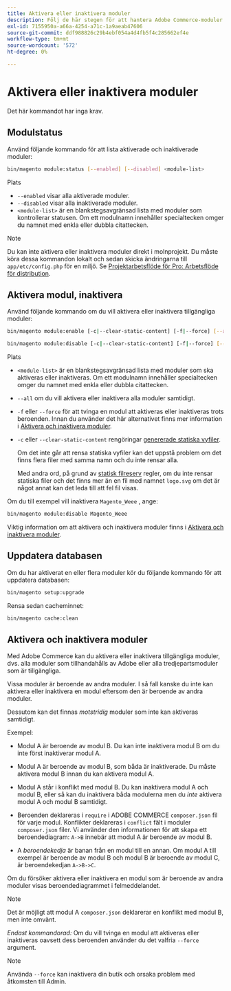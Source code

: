 ```yaml
---
title: Aktivera eller inaktivera moduler
description: Följ de här stegen för att hantera Adobe Commerce-moduler.
exl-id: 7155950a-a66a-4254-a71c-1a9aeab47606
source-git-commit: ddf988826c29b4ebf054a4d4fb5f4c285662ef4e
workflow-type: tm+mt
source-wordcount: '572'
ht-degree: 0%

---
```


# Aktivera eller inaktivera moduler

Det här kommandot har inga krav.

## Modulstatus

Använd följande kommando för att lista aktiverade och inaktiverade moduler:

```bash
bin/magento module:status [--enabled] [--disabled] <module-list>
```

Plats

* `--enabled` visar alla aktiverade moduler.
* `--disabled` visar alla inaktiverade moduler.
* `<module-list>` är en blankstegsavgränsad lista med moduler som kontrollerar statusen. Om ett modulnamn innehåller specialtecken omger du namnet med enkla eller dubbla citattecken.

>[!NOTE]
>
>Du kan inte aktivera eller inaktivera moduler direkt i molnprojekt. Du måste köra dessa kommandon lokalt och sedan skicka ändringarna till `app/etc/config.php` för en miljö. Se [Projektarbetsflöde för Pro: Arbetsflöde för distribution](https://experienceleague.adobe.com/docs/commerce-cloud-service/user-guide/architecture/pro-develop-deploy-workflow.html#deployment-workflow).

## Aktivera modul, inaktivera

Använd följande kommando om du vill aktivera eller inaktivera tillgängliga moduler:

```bash
bin/magento module:enable [-c|--clear-static-content] [-f|--force] [--all] <module-list>
```

```bash
bin/magento module:disable [-c|--clear-static-content] [-f|--force] [--all] <module-list>
```

Plats

* `<module-list>` är en blankstegsavgränsad lista med moduler som ska aktiveras eller inaktiveras. Om ett modulnamn innehåller specialtecken omger du namnet med enkla eller dubbla citattecken.
* `--all` om du vill aktivera eller inaktivera alla moduler samtidigt.
* `-f` eller `--force` för att tvinga en modul att aktiveras eller inaktiveras trots beroenden. Innan du använder det här alternativet finns mer information i [Aktivera och inaktivera moduler](#about-enabling-and-disabling-modules).
* `-c` eller `--clear-static-content` rengöringar [genererade statiska vyfiler](../../configuration/cli/static-view-file-deployment.md).

  Om det inte går att rensa statiska vyfiler kan det uppstå problem om det finns flera filer med samma namn och du inte rensar alla.

  Med andra ord, på grund av [statisk filreserv](../../configuration/cli/static-view-file-deployment.md) regler, om du inte rensar statiska filer och det finns mer än en fil med namnet `logo.svg` om det är något annat kan det leda till att fel fil visas.

Om du till exempel vill inaktivera `Magento_Weee` , ange:

```bash
bin/magento module:disable Magento_Weee
```

Viktig information om att aktivera och inaktivera moduler finns i [Aktivera och inaktivera moduler](#about-enabling-and-disabling-modules).

## Uppdatera databasen

Om du har aktiverat en eller flera moduler kör du följande kommando för att uppdatera databasen:

```bash
bin/magento setup:upgrade
```

Rensa sedan cacheminnet:

```bash
bin/magento cache:clean
```

## Aktivera och inaktivera moduler

Med Adobe Commerce kan du aktivera eller inaktivera tillgängliga moduler, dvs. alla moduler som tillhandahålls av Adobe eller alla tredjepartsmoduler som är tillgängliga.

Vissa moduler är beroende av andra moduler. I så fall kanske du inte kan aktivera eller inaktivera en modul eftersom den är beroende av andra moduler.

Dessutom kan det finnas *motstridig* moduler som inte kan aktiveras samtidigt.

Exempel:

* Modul A är beroende av modul B. Du kan inte inaktivera modul B om du inte först inaktiverar modul A.

* Modul A är beroende av modul B, som båda är inaktiverade. Du måste aktivera modul B innan du kan aktivera modul A.

* Modul A står i konflikt med modul B. Du kan inaktivera modul A och modul B, eller så kan du inaktivera båda modulerna men du *inte* aktivera modul A och modul B samtidigt.

* Beroenden deklareras i `require` i ADOBE COMMERCE `composer.json` fil för varje modul. Konflikter deklareras i `conflict` fält i moduler `composer.json` filer. Vi använder den informationen för att skapa ett beroendediagram: `A->B` innebär att modul A är beroende av modul B.

* A *beroendekedja* är banan från en modul till en annan. Om modul A till exempel är beroende av modul B och modul B är beroende av modul C, är beroendekedjan `A->B->C`.

Om du försöker aktivera eller inaktivera en modul som är beroende av andra moduler visas beroendediagrammet i felmeddelandet.

>[!NOTE]
>
>Det är möjligt att modul A `composer.json` deklarerar en konflikt med modul B, men inte omvänt.

*Endast kommandorad:* Om du vill tvinga en modul att aktiveras eller inaktiveras oavsett dess beroenden använder du det valfria `--force` argument.

>[!NOTE]
>
>Använda `--force` kan inaktivera din butik och orsaka problem med åtkomsten till Admin.
